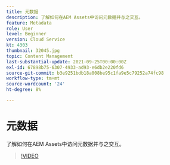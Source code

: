 ```yaml
---
title: 元数据
description: 了解如何在AEM Assets中访问元数据并与之交互。
feature: Metadata
role: User
level: Beginner
version: Cloud Service
kt: 4303
thumbnail: 32045.jpg
topic: Content Management
last-substantial-update: 2021-09-25T00:00:00Z
exl-id: 67898b75-6307-4933-ad93-e6db2e220fd6
source-git-commit: b3e9251bdb18a008be95c1fa9e5c79252a74fc98
workflow-type: tm+mt
source-wordcount: '24'
ht-degree: 8%

---
```


# 元数据

了解如何在AEM Assets中访问元数据并与之交互。

>[!VIDEO](https://video.tv.adobe.com/v/32045?quality=12&learn=on)
